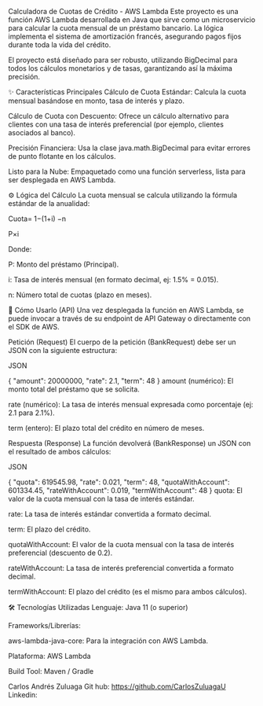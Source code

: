 Calculadora de Cuotas de Crédito - AWS Lambda
Este proyecto es una función AWS Lambda desarrollada en Java que sirve como un microservicio para calcular la cuota mensual de un préstamo bancario. La lógica implementa el sistema de amortización francés, asegurando pagos fijos durante toda la vida del crédito.

El proyecto está diseñado para ser robusto, utilizando BigDecimal para todos los cálculos monetarios y de tasas, garantizando así la máxima precisión.

✨ Características Principales
Cálculo de Cuota Estándar: Calcula la cuota mensual basándose en monto, tasa de interés y plazo.

Cálculo de Cuota con Descuento: Ofrece un cálculo alternativo para clientes con una tasa de interés preferencial (por ejemplo, clientes asociados al banco).

Precisión Financiera: Usa la clase java.math.BigDecimal para evitar errores de punto flotante en los cálculos.

Listo para la Nube: Empaquetado como una función serverless, lista para ser desplegada en AWS Lambda.

⚙️ Lógica del Cálculo
La cuota mensual se calcula utilizando la fórmula estándar de la anualidad:

Cuota=
1−(1+i)
−n

P×i
​

Donde:

P: Monto del préstamo (Principal).

i: Tasa de interés mensual (en formato decimal, ej: 1.5% = 0.015).

n: Número total de cuotas (plazo en meses).

🚀 Cómo Usarlo (API)
Una vez desplegada la función en AWS Lambda, se puede invocar a través de su endpoint de API Gateway o directamente con el SDK de AWS.

Petición (Request)
El cuerpo de la petición (BankRequest) debe ser un JSON con la siguiente estructura:

JSON

{
"amount": 20000000,
"rate": 2.1,
"term": 48
}
amount (numérico): El monto total del préstamo que se solicita.

rate (numérico): La tasa de interés mensual expresada como porcentaje (ej: 2.1 para 2.1%).

term (entero): El plazo total del crédito en número de meses.

Respuesta (Response)
La función devolverá (BankResponse) un JSON con el resultado de ambos cálculos:

JSON

{
"quota": 619545.98,
"rate": 0.021,
"term": 48,
"quotaWithAccount": 601334.45,
"rateWithAccount": 0.019,
"termWithAccount": 48
}
quota: El valor de la cuota mensual con la tasa de interés estándar.

rate: La tasa de interés estándar convertida a formato decimal.

term: El plazo del crédito.

quotaWithAccount: El valor de la cuota mensual con la tasa de interés preferencial (descuento de 0.2).

rateWithAccount: La tasa de interés preferencial convertida a formato decimal.

termWithAccount: El plazo del crédito (es el mismo para ambos cálculos).

🛠️ Tecnologías Utilizadas
Lenguaje: Java 11 (o superior)

Frameworks/Librerías:

aws-lambda-java-core: Para la integración con AWS Lambda.

Plataforma: AWS Lambda

Build Tool: Maven / Gradle


Carlos Andrés Zuluaga 
Git hub:  https://github.com/CarlosZuluagaU
Linkedin: 
